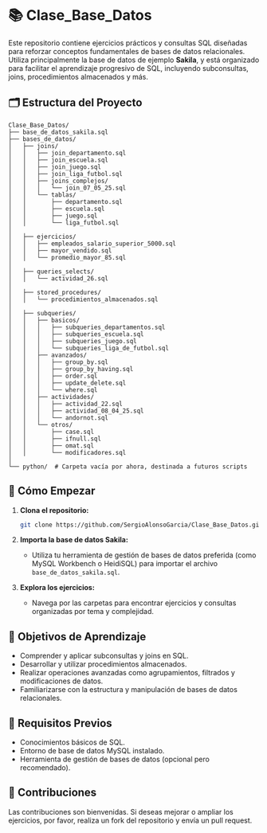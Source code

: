 # 📚 Clase_Base_Datos

Este repositorio contiene ejercicios prácticos y consultas SQL diseñadas para reforzar conceptos fundamentales de bases de datos relacionales. Utiliza principalmente la base de datos de ejemplo **Sakila**, y está organizado para facilitar el aprendizaje progresivo de SQL, incluyendo subconsultas, joins, procedimientos almacenados y más.

## 🗂️ Estructura del Proyecto

```
Clase_Base_Datos/
├── base_de_datos_sakila.sql
├── bases_de_datos/
│   ├── joins/
│   │   ├── join_departamento.sql
│   │   ├── join_escuela.sql
│   │   ├── join_juego.sql
│   │   ├── join_liga_futbol.sql
│   │   ├── joins_complejos/
│   │   │   └── join_07_05_25.sql
│   │   └── tablas/
│   │       ├── departamento.sql
│   │       ├── escuela.sql
│   │       ├── juego.sql
│   │       └── liga_futbol.sql
│
│   ├── ejercicios/
│   │   ├── empleados_salario_superior_5000.sql
│   │   ├── mayor_vendido.sql
│   │   └── promedio_mayor_85.sql
│
│   ├── queries_selects/
│   │   └── actividad_26.sql
│
│   ├── stored_procedures/
│   │   └── procedimientos_almacenados.sql
│
│   ├── subqueries/
│   │   ├── basicos/
│   │   │   ├── subqueries_departamentos.sql
│   │   │   ├── subqueries_escuela.sql
│   │   │   ├── subqueries_juego.sql
│   │   │   └── subqueries_liga_de_futbol.sql
│   │   ├── avanzados/
│   │   │   ├── group_by.sql
│   │   │   ├── group_by_having.sql
│   │   │   ├── order.sql
│   │   │   ├── update_delete.sql
│   │   │   └── where.sql
│   │   ├── actividades/
│   │   │   ├── actividad_22.sql
│   │   │   ├── actividad_08_04_25.sql
│   │   │   └── andornot.sql
│   │   └── otros/
│   │       ├── case.sql
│   │       ├── ifnull.sql
│   │       ├── omat.sql
│   │       └── modificadores.sql
│
└── python/  # Carpeta vacía por ahora, destinada a futuros scripts
```

## 🚀 Cómo Empezar

1. **Clona el repositorio:**

   ```bash
   git clone https://github.com/SergioAlonsoGarcia/Clase_Base_Datos.git
   ```

2. **Importa la base de datos Sakila:**

   - Utiliza tu herramienta de gestión de bases de datos preferida (como MySQL Workbench o HeidiSQL) para importar el archivo `base_de_datos_sakila.sql`.

3. **Explora los ejercicios:**

   - Navega por las carpetas para encontrar ejercicios y consultas organizadas por tema y complejidad.

## 🧠 Objetivos de Aprendizaje

- Comprender y aplicar subconsultas y joins en SQL.
- Desarrollar y utilizar procedimientos almacenados.
- Realizar operaciones avanzadas como agrupamientos, filtrados y modificaciones de datos.
- Familiarizarse con la estructura y manipulación de bases de datos relacionales.

## 📌 Requisitos Previos

- Conocimientos básicos de SQL.
- Entorno de base de datos MySQL instalado.
- Herramienta de gestión de bases de datos (opcional pero recomendado).

## 🤝 Contribuciones

Las contribuciones son bienvenidas. Si deseas mejorar o ampliar los ejercicios, por favor, realiza un fork del repositorio y envía un pull request.
